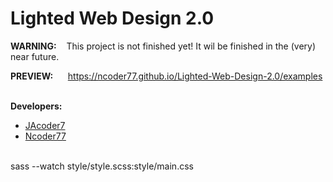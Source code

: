 # Lighted Web Design 2.0

**WARNING:**  &nbsp;&nbsp; This project is not finished yet! It wil be finished in the (very) near future.

**PREVIEW:** &nbsp;&nbsp;&nbsp;&nbsp;  https://ncoder77.github.io/Lighted-Web-Design-2.0/examples    
<br>

**Developers:**
* [JAcoder7](https://github.com/JAcoder7 "go to his github-accont")
* [Ncoder77](https://github.com/Ncoder77 "go to his github-accont")
<br><br>



sass --watch style/style.scss:style/main.css
